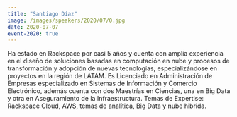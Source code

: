 ```yaml
---
title: "Santiago Díaz"
image: /images/speakers/2020/07/0.jpg
date: 2020-07-07
event-2020: true
---
```


Ha estado en Rackspace por casi 5 años y cuenta con amplia experiencia en el diseño de soluciones basadas en computación en nube y procesos de transformación y adopción de nuevas tecnologías, especializándose en proyectos en la región de LATAM. Es Licenciado en Administración de Empresas especializado en Sistemas de Información y Comercio Electrónico, además cuenta con dos Maestrías en Ciencias, una en Big Data y otra en Aseguramiento de la Infraestructura. Temas de Expertise: Rackspace Cloud, AWS, temas de analítica, Big Data y nube hibrida.